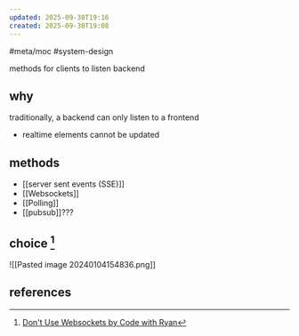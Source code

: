 ```yaml
---
updated: 2025-09-30T19:16
created: 2025-09-30T19:08
---
```

#meta/moc #system-design 

methods for clients to listen backend

## why
traditionally, a backend can only listen to a frontend
- realtime elements cannot be updated

## methods
- [[server sent events (SSE)]]
- [[Websockets]]
- [[Polling]]
- [[pubsub]]???

## choice [^fn1]
![[Pasted image 20240104154836.png]]

## references
[^fn1]: [Don't Use Websockets by Code with Ryan](https://www.youtube.com/watch?v=6QnTNKOJk5A)
